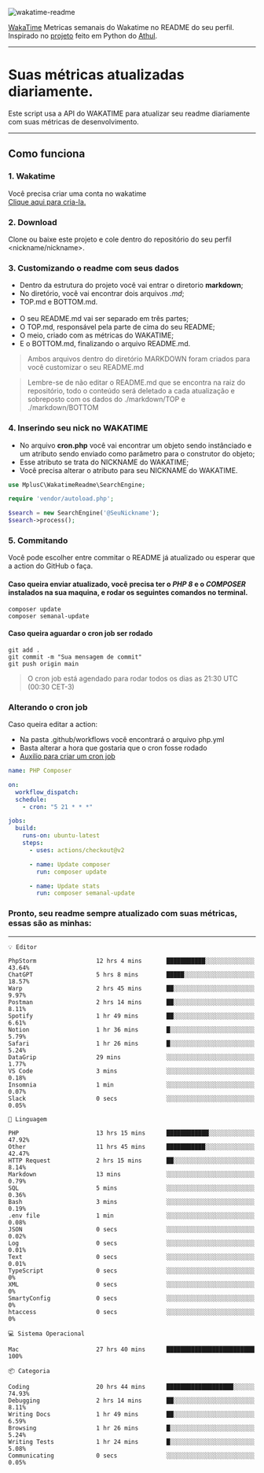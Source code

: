 ![wakatime-readme](https://socialify.git.ci/bymatheus/wakatime-readme/image?description=1&descriptionEditable=M%C3%A9tricas%20semanais%20do%20Wakatime%20no%20seu%20README%20de%20perfil.&font=KoHo&forks=1&language=1&owner=1&pattern=Signal&stargazers=1&theme=Dark)

[WakaTime](https://wakatime.com) Metricas semanais do Wakatime no README do seu perfil. <br>
Inspirado no [projeto](https://github.com/athul/waka-readme) feito em Python do [Athul](https://github.com/athul).
___

# Suas métricas atualizadas diariamente.
Este script usa a API do WAKATIME para atualizar seu readme diariamente com suas métricas de desenvolvimento.

___

## Como funciona

### 1. Wakatime
Você precisa criar uma conta no wakatime <br>
[Clique aqui para cria-la.](https://wakatime.com) 

### 2. Download
Clone ou baixe este projeto e cole dentro do repositório do seu perfil <nickname/nickname>.

### 3. Customizando o readme com seus dados
- Dentro da estrutura do projeto você vai entrar o diretorio **markdown**;  
- No diretório, você vai encontrar dois arquivos *.md*;
- TOP.md e BOTTOM.md.
<br><br>
- O seu README.md vai ser separado em três partes; 
- O TOP.md, responsável pela parte de cima do seu README;
- O meio, criado com as métricas do WAKATIME;
- E o BOTTOM.md, finalizando o arquivo README.md.<br>

> Ambos arquivos dentro do diretório MARKDOWN foram criados para você customizar o seu README.md

> Lembre-se de não editar o README.md que se encontra na raiz do repositório, todo o conteúdo será deletado a cada atualização e sobreposto com os dados do ./markdown/TOP e ./markdown/BOTTOM

### 4. Inserindo seu nick no WAKATIME
- No arquivo **cron.php** você vai encontrar um objeto sendo instânciado e um atributo sendo enviado como parâmetro para o construtor do objeto;
- Esse atributo se trata do NICKNAME do WAKATIME;
- Você precisa alterar o atributo para seu NICKNAME do WAKATIME.

```php
use MplusC\WakatimeReadme\SearchEngine;

require 'vendor/autoload.php';

$search = new SearchEngine('@SeuNickname');
$search->process();
```

### 5. Commitando
Você pode escolher entre commitar o README já atualizado ou esperar que a action do GitHub o faça. <br>

#### Caso queira enviar atualizado, você precisa ter o *PHP 8* e o *COMPOSER* instalados na sua maquina, e rodar os seguintes comandos no terminal.
```composer
composer update
composer semanal-update 
```

#### Caso queira aguardar o cron job ser rodado 
```git 
git add .
git commit -m "Sua mensagem de commit"
git push origin main
```

>O cron job está agendado para rodar todos os dias as 21:30 UTC (00:30 CET-3) 

### Alterando o cron job
Caso queira editar a action:

- Na pasta .github/workflows você encontrará o arquivo php.yml
- Basta alterar a hora que gostaria que o cron fosse rodado
- [Auxilio para criar um cron job](https://crontab.guru)

```yml
name: PHP Composer

on:
  workflow_dispatch:
  schedule:
    - cron: "5 21 * * *"

jobs:
  build:
    runs-on: ubuntu-latest
    steps:
      - uses: actions/checkout@v2

      - name: Update composer
        run: composer update

      - name: Update stats
        run: composer semanal-update
```

### Pronto, seu readme sempre atualizado com suas métricas, essas são as minhas:

___
```text
💡 Editor

PhpStorm                 12 hrs 4 mins       ███████████░░░░░░░░░░░░░░     43.64%
ChatGPT                  5 hrs 8 mins        █████░░░░░░░░░░░░░░░░░░░░     18.57%
Warp                     2 hrs 45 mins       ██░░░░░░░░░░░░░░░░░░░░░░░      9.97%
Postman                  2 hrs 14 mins       ██░░░░░░░░░░░░░░░░░░░░░░░      8.11%
Spotify                  1 hr 49 mins        ██░░░░░░░░░░░░░░░░░░░░░░░      6.61%
Notion                   1 hr 36 mins        █░░░░░░░░░░░░░░░░░░░░░░░░      5.79%
Safari                   1 hr 26 mins        █░░░░░░░░░░░░░░░░░░░░░░░░      5.24%
DataGrip                 29 mins             ░░░░░░░░░░░░░░░░░░░░░░░░░      1.77%
VS Code                  3 mins              ░░░░░░░░░░░░░░░░░░░░░░░░░      0.18%
Insomnia                 1 min               ░░░░░░░░░░░░░░░░░░░░░░░░░      0.07%
Slack                    0 secs              ░░░░░░░░░░░░░░░░░░░░░░░░░      0.05%
```
```text
💬 Linguagem

PHP                      13 hrs 15 mins      ████████████░░░░░░░░░░░░░     47.92%
Other                    11 hrs 45 mins      ███████████░░░░░░░░░░░░░░     42.47%
HTTP Request             2 hrs 15 mins       ██░░░░░░░░░░░░░░░░░░░░░░░      8.14%
Markdown                 13 mins             ░░░░░░░░░░░░░░░░░░░░░░░░░      0.79%
SQL                      5 mins              ░░░░░░░░░░░░░░░░░░░░░░░░░      0.36%
Bash                     3 mins              ░░░░░░░░░░░░░░░░░░░░░░░░░      0.19%
.env file                1 min               ░░░░░░░░░░░░░░░░░░░░░░░░░      0.08%
JSON                     0 secs              ░░░░░░░░░░░░░░░░░░░░░░░░░      0.02%
Log                      0 secs              ░░░░░░░░░░░░░░░░░░░░░░░░░      0.01%
Text                     0 secs              ░░░░░░░░░░░░░░░░░░░░░░░░░      0.01%
TypeScript               0 secs              ░░░░░░░░░░░░░░░░░░░░░░░░░         0%
XML                      0 secs              ░░░░░░░░░░░░░░░░░░░░░░░░░         0%
SmartyConfig             0 secs              ░░░░░░░░░░░░░░░░░░░░░░░░░         0%
htaccess                 0 secs              ░░░░░░░░░░░░░░░░░░░░░░░░░         0%
```
```text
💻 Sistema Operacional

Mac                      27 hrs 40 mins      █████████████████████████       100%
```
```text
📦 Categoria

Coding                   20 hrs 44 mins      ███████████████████░░░░░░     74.93%
Debugging                2 hrs 14 mins       ██░░░░░░░░░░░░░░░░░░░░░░░      8.11%
Writing Docs             1 hr 49 mins        ██░░░░░░░░░░░░░░░░░░░░░░░      6.59%
Browsing                 1 hr 26 mins        █░░░░░░░░░░░░░░░░░░░░░░░░      5.24%
Writing Tests            1 hr 24 mins        █░░░░░░░░░░░░░░░░░░░░░░░░      5.08%
Communicating            0 secs              ░░░░░░░░░░░░░░░░░░░░░░░░░      0.05%
```
